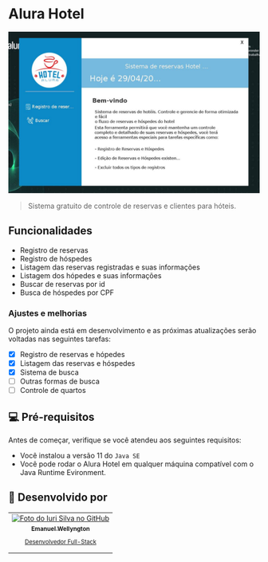 # Alura Hotel

<!---Esses são exemplos. Veja https://shields.io para outras pessoas ou para personalizar este conjunto de escudos. Você pode querer incluir dependências, status do projeto e informações de licença aqui--->

<img src="home-screenshot.jpg" alt="exemplo imagem">

> Sistema gratuito de controle de reservas e clientes para hóteis.

## Funcionalidades
- Registro de reservas
- Registro de hóspedes
- Listagem das reservas registradas e suas informações
- Listagem dos hópedes e suas informações
- Buscar de reservas por id
- Busca de hóspedes por CPF

### Ajustes e melhorias

O projeto ainda está em desenvolvimento e as próximas atualizações serão voltadas nas seguintes tarefas:

- [x] Registro de reservas e hópedes
- [x] Listagem das reservas e hóspedes
- [x] Sistema de busca
- [ ] Outras formas de busca
- [ ] Controle de quartos

## 💻 Pré-requisitos

Antes de começar, verifique se você atendeu aos seguintes requisitos:
* Você instalou a versão 11 do `Java SE`
* Você pode rodar o Alura Hotel em qualquer máquina compatível com o Java Runtime Evironment.

## 🤝 Desenvolvido por

<table>
  <tr>
    <td align="center">
      <a href="https://www.linkedin.com/in/emanuel-wellyngton/">
        <img src="https://avatars.githubusercontent.com/u/34836287?s=400&u=beb24a5ece58f5ed180e939df1626fdcca6912d8&v=4" width="200px;" alt="Foto do Iuri Silva no GitHub"/><br>
        <sub>
          <b>Emanuel Wellyngton</b>
          <p>Desenvolvedor Full-Stack</p>
        </sub>
      </a>
    </td>
  </tr>
</table>
